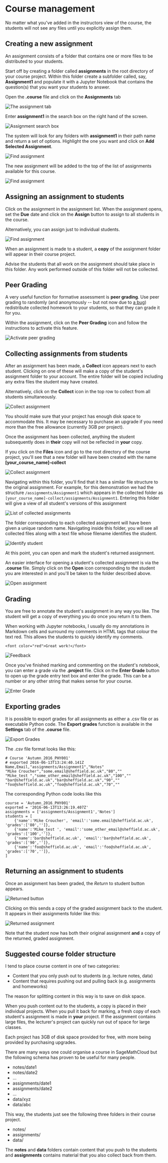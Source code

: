 # Course management

No matter what you've added in the instructors view of the course, the students will not see any files until you explicitly assign them.

## Creating a new assignment

An assignment consists of a folder that contains one or more files to be distributed to your students.

Start off by creating a folder called **assignments** in the root directory of your course project.
Within this folder create a subfolder called, say, **Assignment1** and populate it with a Jupyter Notebook that contains the question(s) that you want your students to answer.

Open the **.course** file and click on the **Assignments** tab

![The assignment tab](./assets/assignment_course.png)

Enter **assignment1** in the search box on the right hand of the screen.

![Assignment search box](./assets/find_assignment.png)

The system will look for any folders with **assignment1** in their path name and  return a set of options. 
Highlight the one you want and click on **Add Selected Assignment**.

![Find assignment](./assets/find_assignment2.png)

The new assignment will be added to the top of the list of assignments available for this course.

![Find assignment](./assets/assignment_list.png)

## Assigning an assignment to students

Click on the assignment in the assignment list.
When the assignment opens, set the **Due** date and click on the **Assign** button to assign to all students in the course.

Alternatively, you can assign just to individual students.

![Find assignment](./assets/send_assignment.png)

When an assignment is made to a student, a **copy** of the assignment folder will appear in their course project.

Advise the students that all work on the assignment should take place in this folder. Any work performed outside of this folder will not be collected.

## Peer Grading

A very useful function for formative assessment is **peer grading**.
Use peer grading to randomly (and anonymously -- but not now due to [a bug](https://github.com/sagemathinc/smc/issues/626)) redistribute collected homework to your students, so that they can grade it for you.

Within the assignment, click on the **Peer Grading** icon and follow the instructions to activate this feature.

![Activate peer grading](./assets/peer_grading_activation.png)

## Collecting assignments from students

After an assignment has been made, a **Collect** icon appears next to each student.
Clicking on one of these will make a copy of the student's assignment folder to your account.
The entire folder will be copied including any extra files the student may have created.

Alternatively, click on the **Collect** icon in the top row to collect from all students simultaneously.

![Collect assignment](./assets/collect_assignment.png)

You should make sure that your project has enough disk space to accommodate this.
It may be necessary to purchase an upgrade if you need more than the free allowance (currently 3GB per project).

Once the assignment has been collected, anything the student subsequently does in **their** copy will not be reflected in **your** copy.

If you click on the **Files** icon and go to the root directory of the course project, you'll see that a new folder will have been created with the name **[your_course_name]-collect**

![Collect assignment](./assets/filelist_with_collect.png)

Navigating within this folder, you'll find that it has a similar file structure to the original assignment.
For example, for this demonstration we had the structure `/assignments/Assignment1` which appears in the collected folder as `[your_course_name]-collect/assignments/Assignment1`.
Entering this folder will give a view of all student's versions of this assignment

![List of collected assignments](./assets/collected_assignments.png)

The folder corresponding to each collected assignment will have been given a unique random name.
Navigating inside this folder, you will see all collected files along with a text file whose filename identifies the student.

![Identify student](./assets/Identify_student.png)

At this point, you can open and mark the student's returned assignment.

An easier interface for opening a student's collected assignment is via the **.course** file.
Simply click on the **Open** icon corresponding to the student you are interested in and you'll be taken to the folder described above.

![Open assignment](./assets/open_assignment.png)

## Grading

You are free to annotate the student's assignment in any way you like.
The student will get a copy of everything you do once you return it to them.

When working with Jupyter notebooks, I usually do my annotations in Markdown cells and surround my comments in HTML tags that colour the text red.
This allows the students to quickly identify my comments.

```
<font color="red">Great work!</font>
```

![Feedback](./assets/feedback.png)

Once you've finished marking and commenting on the student's notebook, you can enter a grade via the **.project** file.
Click on the **Enter Grade** button to open up the grade entry text box and enter the grade.
This can be a number or any other string that makes sense for your course.

![Enter Grade](./assets/Enter_grade.png)

## Exporting grades

It is possible to export grades for all assignments as either a .csv file or as executable Python code.
The **Export grades** function is available in the **Settings** tab of the **.course** file.

![Export Grades](./assets/Export_grades.png)

The .csv file format looks like this:

```
# Course 'Autumn_2016_PHY001'
# exported 2016-06-13T13:24:40.141Z
Name,Email,"assignments/Assignment1","Notes"
"Mike Croucher","some.email@sheffield.ac.uk","80",""
"Mike_test ","some_other_email@sheffield.ac.uk","100",""
"bar@sheffield.ac.uk","bar@sheffield.ac.uk","90",""
"foo@sheffield.ac.uk","foo@sheffield.ac.uk","70",""
```

The corresponding Python code looks like this

```
course = 'Autumn_2016_PHY001'
exported = '2016-06-13T13:26:19.407Z'
assignments = ['assignments/Assignment1','Notes']
students = [
    {'name':'Mike Croucher', 'email':'some.email@sheffield.ac.uk', 'grades':['80','']},
    {'name':'Mike_test ', 'email':'some_other_email@sheffield.ac.uk', 'grades':['100','']},
    {'name':'bar@sheffield.ac.uk', 'email':'bar@sheffield.ac.uk', 'grades':['90','']},
    {'name':'foo@sheffield.ac.uk', 'email':'foo@sheffield.ac.uk', 'grades':['70','']},
]

```

## Returning an assignment to students

Once an assignment has been graded, the *Return* to student button appears. 

![Returned button](./assets/returned_button.png)

Clicking on this sends a copy of the graded assignment back to the student. 
It appears in their assignments folder like this:

![Returned assignment](./assets/returned_assignment.png)

Note that the student now has both their original assignment **and** a copy of the returned, graded assignment.

## Suggested course folder structure

I tend to place course content in one of two categories:

* Content that you only push out to students (e.g. lecture notes, data)
* Content that requires pushing out and pulling back (e.g. assignments and homeworks)

The reason for splitting content in this way is to save on disk space.

When you push content out to the students, a copy is placed in their individual projects. When you pull it back for marking, a fresh copy of each student's assignment is made in **your** project. If the assignment contains large files, the lecturer's project can quickly run out of space for large classes.

Each project has 3GB of disk space provided for free, with more being provided by purchasing upgrades.

There are many ways one could organise a course in SageMathCloud but the following schema has proven to be useful for many people.


* notes/date1
* notes/date2
* ...
* assignments/date1
* assignments/date2
* ...
* data/xyz
* data/abc

This way, the students just see the following three folders in their course project.

* notes/
* assignments/
* data/

The **notes** and **data** folders contain content that you push to the students and **assignments** contains material that you also collect back from them.
